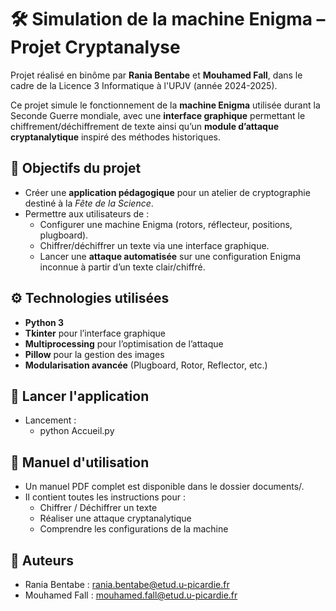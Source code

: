 # 🛠️ Simulation de la machine Enigma – Projet Cryptanalyse

Projet réalisé en binôme par **Rania Bentabe** et **Mouhamed Fall**, dans le cadre de la Licence 3 Informatique à l'UPJV (année 2024-2025).

Ce projet simule le fonctionnement de la **machine Enigma** utilisée durant la Seconde Guerre mondiale, avec une **interface graphique** permettant le chiffrement/déchiffrement de texte ainsi qu’un **module d’attaque cryptanalytique** inspiré des méthodes historiques.

## 🎯 Objectifs du projet

- Créer une **application pédagogique** pour un atelier de cryptographie destiné à la *Fête de la Science*.
- Permettre aux utilisateurs de :
  - Configurer une machine Enigma (rotors, réflecteur, positions, plugboard).
  - Chiffrer/déchiffrer un texte via une interface graphique.
  - Lancer une **attaque automatisée** sur une configuration Enigma inconnue à partir d’un texte clair/chiffré.

## ⚙️ Technologies utilisées

- **Python 3**
- **Tkinter** pour l’interface graphique
- **Multiprocessing** pour l’optimisation de l’attaque
- **Pillow** pour la gestion des images
- **Modularisation avancée** (Plugboard, Rotor, Reflector, etc.)

## 🚀 Lancer l'application
- Lancement :
  - python Accueil.py

## 📖 Manuel d'utilisation
- Un manuel PDF complet est disponible dans le dossier documents/.
- Il contient toutes les instructions pour :
  - Chiffrer / Déchiffrer un texte
  - Réaliser une attaque cryptanalytique
  - Comprendre les configurations de la machine

## 👥 Auteurs
- Rania Bentabe : rania.bentabe@etud.u-picardie.fr
- Mouhamed Fall : mouhamed.fall@etud.u-picardie.fr
